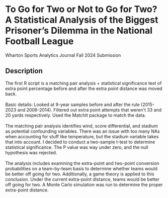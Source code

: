 # To Go for Two or Not to Go for Two? A Statistical Analysis of the Biggest Prisoner’s Dilemma in the National Football League
Wharton Sports Analytics Journal Fall 2024 Submission
## Description
The first R script is a matching pair analysis + statistical significance test of extra point percentage before and after the extra point distance was moved back.
</br>
</br>
Basic details: Looked at 9-year samples before and after the rule (2015-2023 and 2006-2014). Filtered out extra point attempts that weren't 33 and 20 yards respectively. Used the MatchIt package to match the data.
</br>
</br>
The matching pair analysis identifies wind, score differential, and stadium as potential confounding variables. There was an issue with too many NAs when accounting for stuff like temperature, but the stadium variable takes that into account. I decided to conduct a two-sample t-test to determine statistical significance. The P value was way under zero, and the null hypothesis was rejected.
</br>
</br>
The analysis includes examining the extra-point and two-point conversion probabilities on a team-by-team basis to determine whether teams would be better off going for two. Additionally, a game theory is applied to this conclusion. Under the current extra-point distance, teams would be better off going for two. A Monte Carlo simulation was run to determine the proper extra-point distance.
